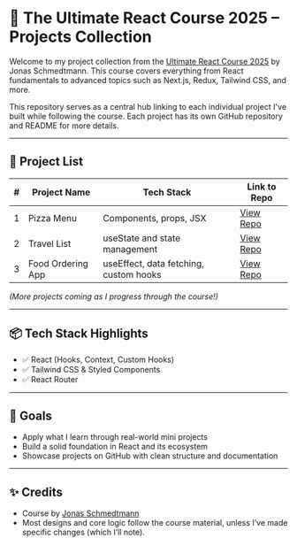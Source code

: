 # 🧠 The Ultimate React Course 2025 – Projects Collection

Welcome to my project collection from the [Ultimate React Course 2025](https://www.udemy.com/course/the-ultimate-react-course/) by Jonas Schmedtmann. This course covers everything from React fundamentals to advanced topics such as Next.js, Redux, Tailwind CSS, and more.

This repository serves as a central hub linking to each individual project I've built while following the course. Each project has its own GitHub repository and README for more details.

---

## 📂 Project List

| # | Project Name              | Tech Stack                             | Link to Repo |
|---|---------------------------|----------------------------------------|--------------|
| 1 | Pizza Menu                | Components, props, JSX                 | [View Repo](https://github.com/yourusername/counter-app) |
| 2 | Travel List               | useState and state management          | [View Repo](https://github.com/yourusername/expense-tracker) |
| 3 | Food Ordering App         | useEffect, data fetching, custom hooks | [View Repo](https://github.com/yourusername/food-ordering-app) |


*(More projects coming as I progress through the course!)*

---

## 📦 Tech Stack Highlights

- ✅ React (Hooks, Context, Custom Hooks)
- ✅ Tailwind CSS & Styled Components
- ✅ React Router

---

## 🚀 Goals

- Apply what I learn through real-world mini projects
- Build a solid foundation in React and its ecosystem
- Showcase projects on GitHub with clean structure and documentation

---

## ✨ Credits

- Course by [Jonas Schmedtmann](https://codingheroes.io/)
- Most designs and core logic follow the course material, unless I’ve made specific changes (which I’ll note).
